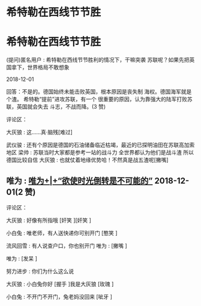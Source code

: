 # 希特勒在西线节节胜

# 希特勒在西线节节胜

(提问)匿名用户 : 希特勒在西线节节胜利的情况下，干嘛突袭 苏联呢？如果先把英国拿下，世界格局不敢想象

2018-12-01

回答：不是的。德国始终未能击败英国，根本原因是丧失制 海权。德国海军就是个渣。 希特勒“提前”进攻苏联，有一个 很重要的原因，认为靠强大的陆军打败苏联，英国就会失去 斗志，不战而降。(3 赞)

评论区：

大灰狼 : 这……真·脑残[难过]

武仪骏 : 还有个原因是德国的石油储备临近枯竭，最近的已探明油田在苏联高加索地区 梁帅 : 苏联当时大家都是参考一站的战斗力 全世界都认为他们是战斗渣 所以德国比较自信 大灰狼 : 也就仗着地缘优势哈！不然真是战五渣呢[撇嘴]

## 唯为 : [唯为](https://mp.weixin.qq.com/s/tlFMG1khirPNqY_op768vA)[+|+“](https://mp.weixin.qq.com/s/tlFMG1khirPNqY_op768vA)[欲使时光倒转是不可能的](https://mp.weixin.qq.com/s/tlFMG1khirPNqY_op768vA)[”](https://mp.weixin.qq.com/s/tlFMG1khirPNqY_op768vA) 2018-12-01(2 赞)

评论区：

大灰狼 : 好像有所指哦 [奸笑 ][奸笑 ]

小白兔 : 唯老师，有人送快递你可别开门 [憨笑 ]

流风回雪 : 有人说查户口，你也别开门 唯为 : [撇嘴 ]

唯为 : [发呆 ]

努力进步 : 你们为什么这么说

大灰狼 : 小白兔你好 [握手 ]我是大灰狼 [玫瑰 ]

小白兔 : 不开门不开门，兔老妈没回来 [呲牙 ]